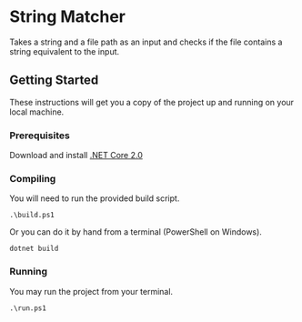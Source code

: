 ﻿# String Matcher
Takes a string and a file path as an input and checks if the file contains a string equivalent to the input.
## Getting Started
These instructions will get you a copy of the project up and running on your local machine.
### Prerequisites
Download and install [.NET Core 2.0](https://www.microsoft.com/net/learn/get-started/windows/)
### Compiling
You will need to run the provided build script.
```
.\build.ps1
```
Or you can do it by hand from a terminal (PowerShell on Windows).
```
dotnet build
```
### Running
You may run the project from your terminal.
```
.\run.ps1
```
